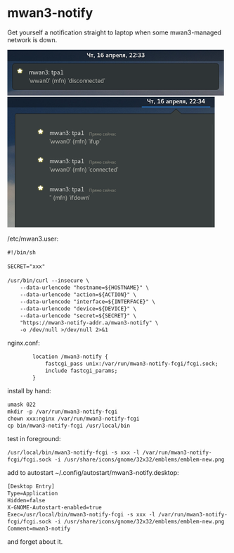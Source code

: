 # mwan3-notify

Get yourself a notification straight to laptop when some mwan3-managed network is down.

![single](https://github.com/darkwrat/mwan3-notify/raw/master/doc/1_single.png)
![multiple](https://github.com/darkwrat/mwan3-notify/raw/master/doc/2_multiple.png)

/etc/mwan3.user:
```
#!/bin/sh

SECRET="xxx"

/usr/bin/curl --insecure \
	--data-urlencode "hostname=${HOSTNAME}" \
	--data-urlencode "action=${ACTION}" \
	--data-urlencode "interface=${INTERFACE}" \
	--data-urlencode "device=${DEVICE}" \
	--data-urlencode "secret=${SECRET}" \
	"https://mwan3-notify-addr.a/mwan3-notify" \
	-o /dev/null >/dev/null 2>&1
```
nginx.conf:
```
        location /mwan3-notify {
            fastcgi_pass unix:/var/run/mwan3-notify-fcgi/fcgi.sock;
            include fastcgi_params;
        }
```
install by hand:
```
umask 022
mkdir -p /var/run/mwan3-notify-fcgi
chown xxx:nginx /var/run/mwan3-notify-fcgi
cp bin/mwan3-notify-fcgi /usr/local/bin
```
test in foreground:
```
/usr/local/bin/mwan3-notify-fcgi -s xxx -l /var/run/mwan3-notify-fcgi/fcgi.sock -i /usr/share/icons/gnome/32x32/emblems/emblem-new.png
```
add to autostart ~/.config/autostart/mwan3-notify.desktop:
```
[Desktop Entry]
Type=Application
Hidden=false
X-GNOME-Autostart-enabled=true
Exec=/usr/local/bin/mwan3-notify-fcgi -s xxx -l /var/run/mwan3-notify-fcgi/fcgi.sock -i /usr/share/icons/gnome/32x32/emblems/emblem-new.png
Comment=mwan3-notify
```
and forget about it.
